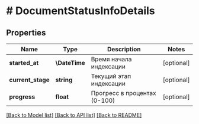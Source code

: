 # # DocumentStatusInfoDetails

## Properties

Name | Type | Description | Notes
------------ | ------------- | ------------- | -------------
**started_at** | **\DateTime** | Время начала индексации | [optional]
**current_stage** | **string** | Текущий этап индексации | [optional]
**progress** | **float** | Прогресс в процентах (0-100) | [optional]

[[Back to Model list]](../../README.md#models) [[Back to API list]](../../README.md#endpoints) [[Back to README]](../../README.md)
